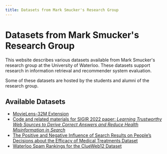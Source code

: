 ```yaml
---
title: Datasets from Mark Smucker's Research Group
---
```


# Datasets from Mark Smucker's Research Group

This website describes various datasets available from Mark Smucker's
research group at the University of Waterloo. These datasets support
research in information retrieval and recommender system evaluation.

Some of these datasets are hosted by the students and alumni of the research group.

## Available Datasets

- [MovieLens-32M Extension](ml-32m-extension)
- [Code and related materials for SIGIR 2022 paper: *Learning Trustworthy Web Sources to Derive Correct Answers and Reduce Health Misinformation in Search*](https://github.com/UWaterlooIR/golden-gaze)
- [The Positive and Negative Influence of Search Results on People’s Decisions about the Efficacy of Medical Treatments Dataset](https://aghenai.github.io/user_study_pages.html)
- [Waterloo Spam Rankings for the ClueWeb12 Dataset](https://github.com/UWaterlooIR/spam-rankings)

